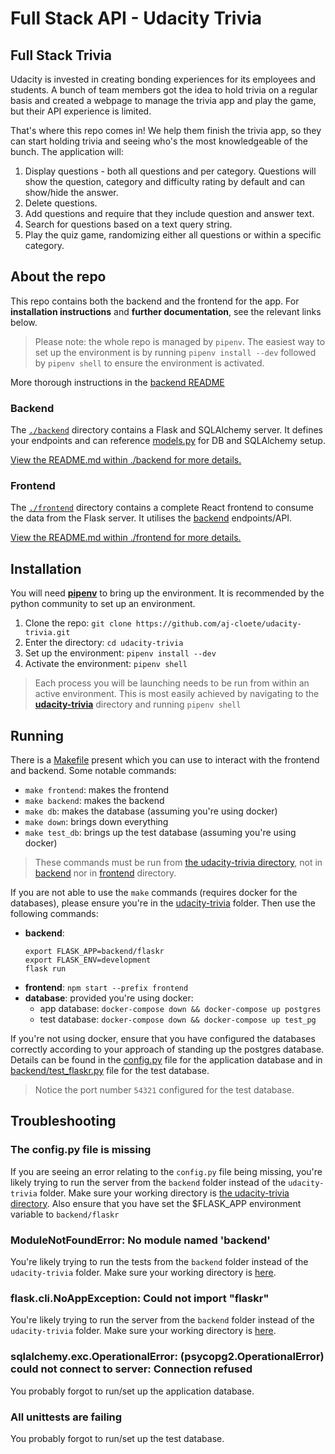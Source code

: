 # Full Stack API - Udacity Trivia

## Full Stack Trivia

Udacity is invested in creating bonding experiences for its employees and students.
A bunch of team members got the idea to hold trivia on a regular basis and created a webpage
to manage the trivia app and play the game, but their API experience is limited.

That's where this repo comes in! We help them finish the trivia app, so they can start holding trivia
and seeing who's the most knowledgeable of the bunch. The application will:

1) Display questions - both all questions and per category.
   Questions will show the question, category and difficulty rating by default and can show/hide the answer.
2) Delete questions.
3) Add questions and require that they include question and answer text.
4) Search for questions based on a text query string.
5) Play the quiz game, randomizing either all questions or within a specific category.


## About the repo

This repo contains both the backend and the frontend for the app.
For **installation instructions** and **further documentation**, see the relevant links below.

> Please note: the whole repo is managed by `pipenv`.
> The easiest way to set up the environment is by running `pipenv install --dev` followed by `pipenv shell` to ensure the environment is activated.

More thorough instructions in the [backend README](./backend/README.md)

### Backend

The [`./backend`](./backend) directory contains a Flask and SQLAlchemy server.
It defines your endpoints and can reference [models.py](./backend/models.py) for DB and SQLAlchemy setup.

[View the README.md within ./backend for more details.](./backend/README.md)

### Frontend

The [`./frontend`](./frontend) directory contains a complete React frontend to consume the data from the Flask server.
It utilises the [backend](./backend) endpoints/API.

[View the README.md within ./frontend for more details.](./frontend/README.md)

## Installation
You will need [**pipenv**](https://pipenv-fork.readthedocs.io/en/latest/) to bring up the environment.
It is recommended by the python community to set up an environment.

1. Clone the repo: `git clone https://github.com/aj-cloete/udacity-trivia.git`
2. Enter the directory: `cd udacity-trivia`
3. Set up the environment: `pipenv install --dev`
4. Activate the environment: `pipenv shell`

> Each process you will be launching needs to be run from within an active environment.
> This is most easily achieved by navigating to the [**udacity-trivia**](.) directory and running `pipenv shell`

## Running

There is a [Makefile](./Makefile) present which you can use to interact with the frontend and backend.
Some notable commands:
- `make frontend`: makes the frontend
- `make backend`: makes the backend
- `make db`: makes the database (assuming you're using docker)
- `make down`: brings down everything
- `make test_db`: brings up the test database (assuming you're using docker)
> These commands must be run from [the udacity-trivia directory](.), not in [backend](./backend) nor in [frontend](./frontend) directory.

If you are not able to use the `make` commands (requires docker for the databases), please ensure you're in the [udacity-trivia](.) folder.  Then use the following commands:
- **backend**:
  ```
  export FLASK_APP=backend/flaskr
  export FLASK_ENV=development
  flask run
  ```
- **frontend**: `npm start --prefix frontend`
- **database**: provided you're using docker:
  - app database: `docker-compose down && docker-compose up postgres`
  - test database: `docker-compose down && docker-compose up test_pg`

If you're not using docker, ensure that you have configured the databases correctly according to your approach of standing up the postgres database.
Details can be found in the [config.py](config.py) file for the application database
and in [backend/test_flaskr.py](./backend/test_flaskr.py) file for the test database.
> Notice the port number `54321` configured for the test database.

## Troubleshooting
### The config.py file is missing
If you are seeing an error relating to the `config.py` file being missing,
you're likely trying to run the server from the `backend` folder instead of
the `udacity-trivia` folder.  Make sure your working directory is [the udacity-trivia directory](.).
Also ensure that you have set the $FLASK_APP environment variable to `backend/flaskr`

### ModuleNotFoundError: No module named 'backend'
You're likely trying to run the tests from the `backend` folder instead of
the `udacity-trivia` folder.  Make sure your working directory is [here](.).

### flask.cli.NoAppException: Could not import "flaskr"
You're likely trying to run the server from the `backend` folder instead of
the `udacity-trivia` folder.  Make sure your working directory is [here](.).

### sqlalchemy.exc.OperationalError: (psycopg2.OperationalError) could not connect to server: Connection refused
You probably forgot to run/set up the application database.

### All unittests are failing
You probably forgot to run/set up the test database.
